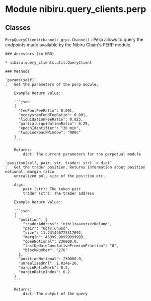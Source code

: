 Module nibiru.query_clients.perp
================================

Classes
-------

`PerpQueryClient(channel: grpc.Channel)`
:   Perp allows to query the endpoints made available by the Nibiru Chain's PERP module.

    ### Ancestors (in MRO)

    * nibiru.query_clients.util.QueryClient

    ### Methods

    `params(self)`
    :   Get the parameters of the perp module.

        Example Return Value::

        ```json
        {
          "feePoolFeeRatio": 0.001,
          "ecosystemFundFeeRatio": 0.001,
          "liquidationFeeRatio": 0.025,
          "partialLiquidationRatio": 0.25,
          "epochIdentifier": "30 min",
          "twapLookbackWindow": "900s"
        }
        ```

        Returns:
            dict: The current parameters for the perpetual module

    `position(self, pair: str, trader: str) ‑> dict`
    :   Get the trader position. Returns information about position notional, margin ratio
        unrealized pnl, size of the position etc.

        Args:
            pair (str): The token pair
            trader (str): The trader address

        Example Return Value::

        ```json
        {
          "position": {
            "traderAddress": "nibi1zaavvzxez0elund",
            "pair": "ubtc:unusd",
            "size": 11.241446725317692,
            "margin": 45999.99999999999,
            "openNotional": 230000.0,
            "lastUpdateCumulativePremiumFraction": "0",
            "blockNumber": "278"
          },
          "positionNotional": 230000.0,
          "unrealizedPnl": 1.024e-20,
          "marginRatioMark": 0.2,
          "marginRatioIndex": 0.2
        }
        ```

        Returns:
            dict: The output of the query
